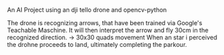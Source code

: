An AI Project using an dji tello drone and opencv-python

The drone is recognizing arrows, that have been trained via Google's Teachable Maschine.
It will then interpret the arrow and fly 30cm in the recognized direction. -> 30x30 quads movement 
When an star i perceived the drohne proceeds to land, ultimately completing the parkour.

